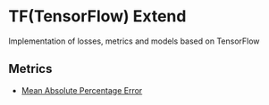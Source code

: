 # TF(TensorFlow) Extend

Implementation of losses, metrics and models based on TensorFlow

## Metrics

* [Mean Absolute Percentage Error](https://en.wikipedia.org/wiki/Mean_absolute_percentage_error)
